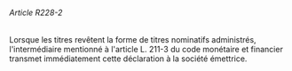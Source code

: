###### Article R228-2

Lorsque les titres revêtent la forme de titres nominatifs administrés, l'intermédiaire mentionné à l'article L. 211-3 du code monétaire et financier transmet immédiatement cette déclaration à la société émettrice.

